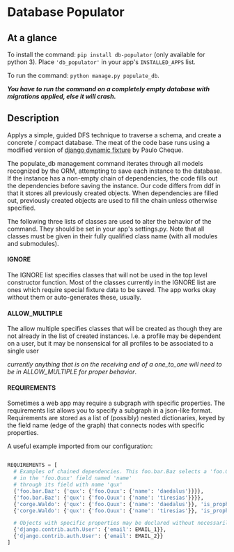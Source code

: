 Database Populator
==================

At a glance
-----------
To install the command: `pip install db-populator` (only available for python 3).
Place `'db_populator'` in your app's `INSTALLED_APPS` list.

To run the command: `python manage.py populate_db`.

___You have to run the command on a completely empty database with migrations applied, else it will crash.___

Description
-----------

Applys a simple, guided DFS technique to traverse a schema, and create a concrete / compact database.
The meat of the code base runs using a modified version of [django dynamic fixture](https://github.com/paulocheque/django-dynamic-fixture) by Paulo Cheque.

The populate\_db management command iterates through all models recognized by the ORM,
attempting to save each instance to the database. If the instance has a non-empty
chain of dependencies, the code fills out the dependencies before
saving the instance. Our code differs from ddf in that it stores
all previously created objects. When dependencies are filled out,
previously created objects are used to fill the chain unless otherwise specified.

The following three lists of classes are used to alter the behavior of the command. They should be set in your app's settings.py.
Note that all classes must be given in their fully qualified class name (with all modules and submodules).

#### IGNORE

The IGNORE list specifies
classes that will not be used in the top level constructor function. Most of the classes
currently in the IGNORE list are ones which require special fixture data to be saved.
The app works okay without them or auto-generates these, usually.

#### ALLOW\_MULTIPLE

The allow multiple specifies classes that will be created as though
they are not already in the list of created instances.
I.e. a profile may be dependent on a user, but it may
be nonsensical for all profiles to be associated to
a single user

_currently anything that is on the receiving end of a one\_to\_one will need to be in ALLOW\_MULTIPLE for proper behavior_.

#### REQUIREMENTS

Sometimes a web app may require a subgraph with specific properties. The requirements
list allows you to specify a subgraph in a json-like format. Requirements
are stored as a list of (possibly) nested dictionaries, keyed by the
field name (edge of the graph) that connects nodes with specific properties.

A useful example imported from our configuration:

```python

REQUIREMENTS = [
  # Examples of chained dependencies. This foo.bar.Baz selects a 'foo.Quux' with 'daedalus'
  # in the 'foo.Quux' field named 'name'
  # through its field with name 'qux'
  {'foo.bar.Baz': {'qux': {'foo.Quux': {'name': 'daedalus'}}}},
  {'foo.bar.Baz': {'qux': {'foo.Quux': {'name': 'tiresias'}}}},
  {'corge.Waldo': {'qux': {'foo.Quux': {'name': 'daedalus'}}, 'is_prophet': False}},
  {'corge.Waldo': {'qux': {'foo.Quux': {'name': 'tiresias'}}, 'is_prophet': True}},

  # Objects with specific properties may be declared without necessarily chaining
  {'django.contrib.auth.User': {'email': EMAIL_1}},
  {'django.contrib.auth.User': {'email': EMAIL_2}}
]

```
